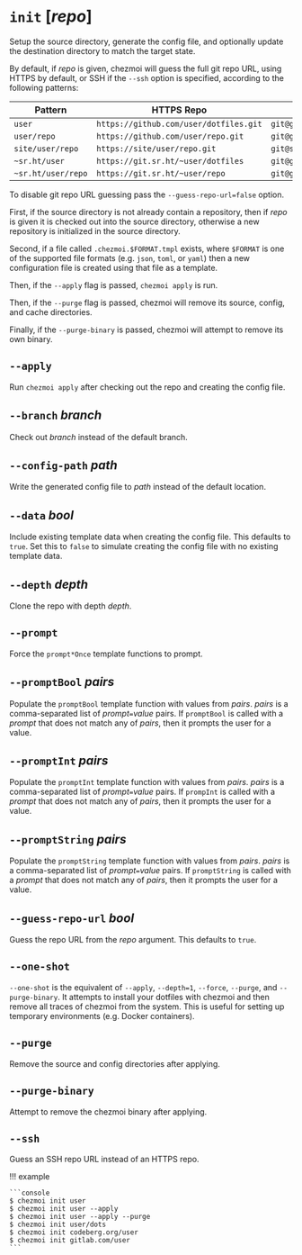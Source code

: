 # `init` [*repo*]

Setup the source directory, generate the config file, and optionally update the
destination directory to match the target state.

By default, if *repo* is given, chezmoi will guess the full git repo URL, using
HTTPS by default, or SSH if the `--ssh` option is specified, according to the
following patterns:

| Pattern            | HTTPS Repo                             | SSH repo                           |
| ------------------ | -------------------------------------- | ---------------------------------- |
| `user`             | `https://github.com/user/dotfiles.git` | `git@github.com:user/dotfiles.git` |
| `user/repo`        | `https://github.com/user/repo.git`     | `git@github.com:user/repo.git`     |
| `site/user/repo`   | `https://site/user/repo.git`           | `git@site:user/repo.git`           |
| `~sr.ht/user`      | `https://git.sr.ht/~user/dotfiles`     | `git@git.sr.ht:~user/dotfiles.git` |
| `~sr.ht/user/repo` | `https://git.sr.ht/~user/repo`         | `git@git.sr.ht:~/user/repo.git`    |

To disable git repo URL guessing pass the `--guess-repo-url=false` option.

First, if the source directory is not already contain a repository, then if
*repo* is given it is checked out into the source directory, otherwise a new
repository is initialized in the source directory.

Second, if a file called `.chezmoi.$FORMAT.tmpl` exists, where `$FORMAT` is one
of the supported file formats (e.g. `json`, `toml`, or `yaml`) then a new
configuration file is created using that file as a template.

Then, if the `--apply` flag is passed, `chezmoi apply` is run.

Then, if the `--purge` flag is passed, chezmoi will remove its source, config,
and cache directories.

Finally, if the `--purge-binary` is passed, chezmoi will attempt to remove its
own binary.

## `--apply`

Run `chezmoi apply` after checking out the repo and creating the config file.

## `--branch` *branch*

Check out *branch* instead of the default branch.

## `--config-path` *path*

Write the generated config file to *path* instead of the default location.

## `--data` *bool*

Include existing template data when creating the config file. This defaults to
`true`. Set this to `false` to simulate creating the config file with no
existing template data.

## `--depth` *depth*

Clone the repo with depth *depth*.

## `--prompt`

Force the `prompt*Once` template functions to prompt.

## `--promptBool` *pairs*

Populate the `promptBool` template function with values from *pairs*. *pairs* is
a comma-separated list of *prompt*`=`*value* pairs. If `promptBool` is called
with a *prompt* that does not match any of *pairs*, then it prompts the user for
a value.

## `--promptInt` *pairs*

Populate the `promptInt` template function with values from *pairs*. *pairs* is
a comma-separated list of *prompt*`=`*value* pairs. If `prompInt` is called
with a *prompt* that does not match any of *pairs*, then it prompts the user for
a value.

## `--promptString` *pairs*

Populate the `promptString` template function with values from *pairs*. *pairs* is
a comma-separated list of *prompt*`=`*value* pairs. If `promptString` is called
with a *prompt* that does not match any of *pairs*, then it prompts the user for
a value.

## `--guess-repo-url` *bool*

Guess the repo URL from the *repo* argument. This defaults to `true`.

## `--one-shot`

`--one-shot` is the equivalent of `--apply`, `--depth=1`, `--force`, `--purge`,
and `--purge-binary`. It attempts to install your dotfiles with chezmoi and
then remove all traces of chezmoi from the system. This is useful for setting
up temporary environments (e.g. Docker containers).

## `--purge`

Remove the source and config directories after applying.

## `--purge-binary`

Attempt to remove the chezmoi binary after applying.

## `--ssh`

Guess an SSH repo URL instead of an HTTPS repo.

!!! example

    ```console
    $ chezmoi init user
    $ chezmoi init user --apply
    $ chezmoi init user --apply --purge
    $ chezmoi init user/dots
    $ chezmoi init codeberg.org/user
    $ chezmoi init gitlab.com/user
    ```
